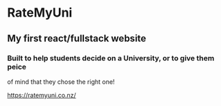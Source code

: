 # RateMyUni
## My first react/fullstack website

### Built to help students decide on a University, or to give them peice 
of mind that they chose the right one!

https://ratemyuni.co.nz/

